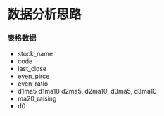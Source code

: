# 数据分析思路


### 表格数据

* stock_name
* code
* last_close
* even_pirce
* even_ratio
* d1ma5 d1ma10 d2ma5, d2ma10, d3ma5, d3ma10
* ma20_raising
* d0
